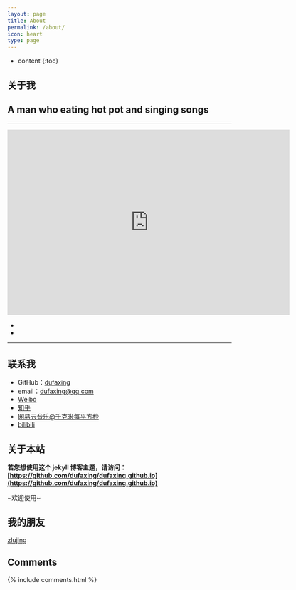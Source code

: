 ```yaml
---
layout: page
title: About
permalink: /about/
icon: heart
type: page
---
```


* content
{:toc}

## 关于我

## A man who eating hot pot and singing songs

---

<iframe src="http://wx1.sinaimg.cn/mw690/e4439297gy1fjra3wrgmpj20hm0bkq3q.jpg" style="border: 0;height: 416px;width: 634px;overflow: hidden;" frameBorder="0"></iframe>

* 
*
 
---

## 联系我

* GitHub：[dufaxing](https://github.com/dufaxing)
* email：dufaxing@qq.com
* [Weibo](http://weibo.com/3829633687)
* [知乎](https://www.zhihu.com/people/hyicl)
* [网易云音乐@千克米每平方秒](http://music.163.com/)
* [bilibili](https://space.bilibili.com/2517215/#!/)

## 关于本站

**若您想使用这个 jekyll 博客主题，请访问：[https://github.com/dufaxing/dufaxing.github.io](https://github.com/dufaxing/dufaxing.github.io)**

~欢迎使用~


## 我的朋友


[zlujing](http://zlujing.com/)



## Comments

{% include comments.html %}
